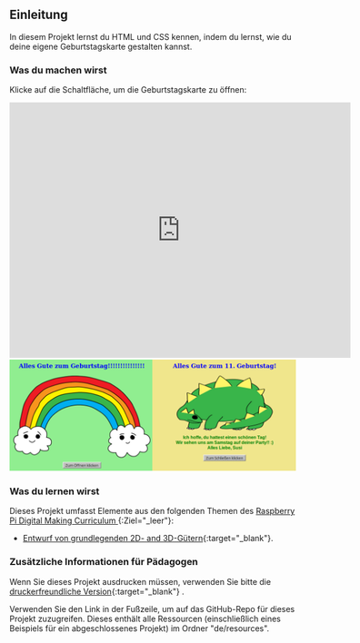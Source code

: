 ## Einleitung

In diesem Projekt lernst du HTML und CSS kennen, indem du lernst, wie du deine eigene Geburtstagskarte gestalten kannst.

### Was du machen wirst

Klicke auf die Schaltfläche, um die Geburtstagskarte zu öffnen:

<div class="trinket">
  <iframe src="https://trinket.io/embed/html/e996dc0380?outputOnly=true&start=result" width="600" height="450" frameborder="0" marginwidth="0" marginheight="0" allowfullscreen>
  </iframe>
  <img src="images/birthday-final.png">
</div>

### Was du lernen wirst

Dieses Projekt umfasst Elemente aus den folgenden Themen des [ Raspberry Pi Digital Making Curriculum ](http://rpf.io/curriculum) {:Ziel="_leer"}:

+ [Entwurf von grundlegenden 2D- and 3D-Gütern](https://www.raspberrypi.org/curriculum/design/creator){:target="_blank"}.

### Zusätzliche Informationen für Pädagogen

Wenn Sie dieses Projekt ausdrucken müssen, verwenden Sie bitte die [druckerfreundliche Version](https://projects.raspberrypi.org/en/projects/happy-birthday/print){:target="_blank"} .

Verwenden Sie den Link in der Fußzeile, um auf das GitHub-Repo für dieses Projekt zuzugreifen. Dieses enthält alle Ressourcen (einschließlich eines Beispiels für ein abgeschlossenes Projekt) im Ordner "de/resources".